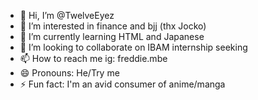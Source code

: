 - 👋 Hi, I’m @TwelveEyez
- 👀 I’m interested in finance and bjj (thx Jocko)
- 🌱 I’m currently learning HTML and Japanese
- 💞️ I’m looking to collaborate on IBAM internship seeking
- 📫 How to reach me ig: freddie.mbe
- 😄 Pronouns: He/Try me
- ⚡ Fun fact: I'm an avid consumer of anime/manga

<!---
TwelveEyez/TwelveEyez is a ✨ special ✨ repository because its `README.md` (this file) appears on your GitHub profile.
You can click the Preview link to take a look at your changes.
--->
